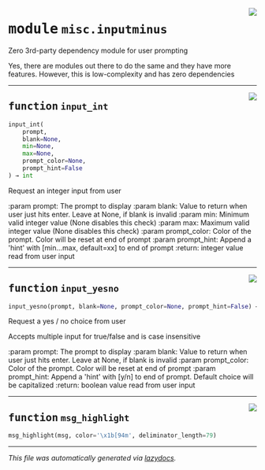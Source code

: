 <!-- markdownlint-disable -->

<a href="https://github.com/MiczFlor/RPi-Jukebox-RFID/tree/future3/develop/src/jukebox/src/jukebox/misc/inputminus.py#L0"><img align="right" style="float:right;" src="https://img.shields.io/badge/-source-cccccc?style=flat-square"></a>

# <kbd>module</kbd> `misc.inputminus`
Zero 3rd-party dependency module for user prompting 

Yes, there are modules out there to do the same and they have more features. However, this is low-complexity and has zero dependencies 


---

<a href="https://github.com/MiczFlor/RPi-Jukebox-RFID/tree/future3/develop/src/jukebox/src/jukebox/misc/inputminus.py#L10"><img align="right" style="float:right;" src="https://img.shields.io/badge/-source-cccccc?style=flat-square"></a>

## <kbd>function</kbd> `input_int`

```python
input_int(
    prompt,
    blank=None,
    min=None,
    max=None,
    prompt_color=None,
    prompt_hint=False
) → int
```

Request an integer input from user 

:param prompt: The prompt to display :param blank: Value to return when user just hits enter. Leave at None, if blank is invalid :param min: Minimum valid integer value (None disables this check) :param max: Maximum valid integer value (None disables this check) :param prompt_color: Color of the prompt. Color will be reset at end of prompt :param prompt_hint: Append a 'hint' with [min...max, default=xx] to end of prompt :return: integer value read from user input 


---

<a href="https://github.com/MiczFlor/RPi-Jukebox-RFID/tree/future3/develop/src/jukebox/src/jukebox/misc/inputminus.py#L52"><img align="right" style="float:right;" src="https://img.shields.io/badge/-source-cccccc?style=flat-square"></a>

## <kbd>function</kbd> `input_yesno`

```python
input_yesno(prompt, blank=None, prompt_color=None, prompt_hint=False) → bool
```

Request a yes / no choice from user 

Accepts multiple input for true/false and is case insensitive 

:param prompt: The prompt to display :param blank: Value to return when user just hits enter. Leave at None, if blank is invalid :param prompt_color: Color of the prompt. Color will be reset at end of prompt :param prompt_hint: Append a 'hint' with [y/n] to end of prompt. Default choice will be capitalized :return: boolean value read from user input 


---

<a href="https://github.com/MiczFlor/RPi-Jukebox-RFID/tree/future3/develop/src/jukebox/src/jukebox/misc/inputminus.py#L87"><img align="right" style="float:right;" src="https://img.shields.io/badge/-source-cccccc?style=flat-square"></a>

## <kbd>function</kbd> `msg_highlight`

```python
msg_highlight(msg, color='\x1b[94m', deliminator_length=79)
```








---

_This file was automatically generated via [lazydocs](https://github.com/ml-tooling/lazydocs)._
